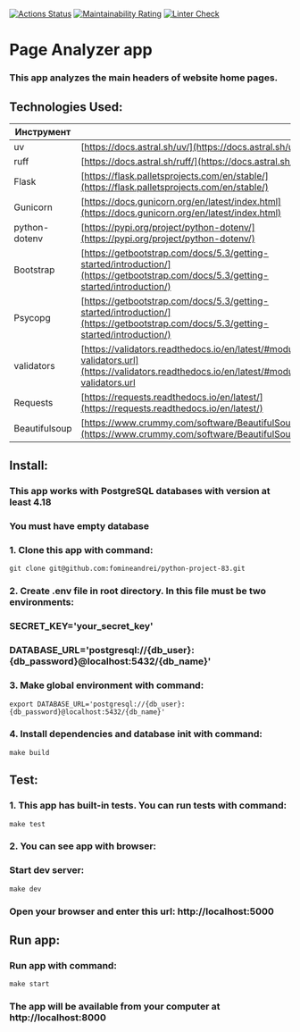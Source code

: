 [![Actions Status](https://github.com/fomineandrei/python-project-83/actions/workflows/hexlet-check.yml/badge.svg)](https://github.com/fomineandrei/python-project-83/actions)
[![Maintainability Rating](https://sonarcloud.io/api/project_badges/measure?project=fomineandrei_python-project-83&metric=sqale_rating)](https://sonarcloud.io/summary/new_code?id=fomineandrei_python-project-83)
[![Linter Check](https://github.com/fomineandrei/python-project-83/actions/workflows/linter.yml/badge.svg)](https://github.com/fomineandrei/python-project-83/actions/workflows/linter.yml)


# Page Analyzer app
### This app analyzes the main headers of website home pages.

## Technologies Used:
| Инструмент    |                                                                                |
|---------------|-------------------------------------------------------------------------------|
| uv            | [https://docs.astral.sh/uv/](https://docs.astral.sh/uv/)                      |
| ruff          | [https://docs.astral.sh/ruff/](https://docs.astral.sh/ruff/)                                |
| Flask         | [https://flask.palletsprojects.com/en/stable/](https://flask.palletsprojects.com/en/stable/)|
| Gunicorn      | [https://docs.gunicorn.org/en/latest/index.html](https://docs.gunicorn.org/en/latest/index.html)|
| python-dotenv | [https://pypi.org/project/python-dotenv/](https://pypi.org/project/python-dotenv/)|
| Bootstrap     | [https://getbootstrap.com/docs/5.3/getting-started/introduction/](https://getbootstrap.com/docs/5.3/getting-started/introduction/)|
| Psycopg       | [https://getbootstrap.com/docs/5.3/getting-started/introduction/](https://getbootstrap.com/docs/5.3/getting-started/introduction/)|
| validators    | [https://validators.readthedocs.io/en/latest/#module-validators.url](https://validators.readthedocs.io/en/latest/#module-validators.url |
| Requests      | [https://requests.readthedocs.io/en/latest/](https://requests.readthedocs.io/en/latest/)|
| Beautifulsoup | [https://www.crummy.com/software/BeautifulSoup/bs4/doc/](https://www.crummy.com/software/BeautifulSoup/bs4/doc/)|

## Install:

### This app works with PostgreSQL databases with version at least 4.18
### You must have empty database
### 1. Clone this app with command:
```
git clone git@github.com:fomineandrei/python-project-83.git
```
### 2. Create .env file in root directory. In this file must be two environments:
###    SECRET_KEY='your_secret_key'
###    DATABASE_URL='postgresql://{db_user}:{db_password}@localhost:5432/{db_name}'
### 3. Make global environment with command:
```
export DATABASE_URL='postgresql://{db_user}:{db_password}@localhost:5432/{db_name}'
```
### 4. Install dependencies and database init with command:
```
make build
```


## Test:

### 1. This app has built-in tests. You can run tests with command:
```
make test
```

### 2. You can see app with browser:
###    Start dev server:
```
make dev
```
###    Open your browser and enter this url: http://localhost:5000

## Run app:

### Run app with command:
```
make start
```
### The app will be available from your computer at http://localhost:8000
